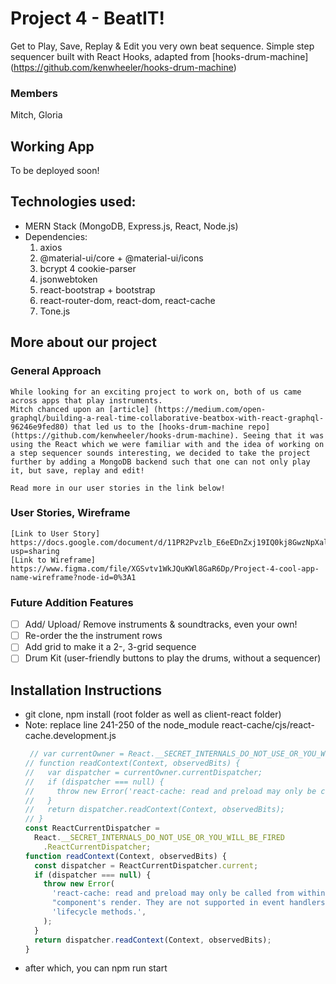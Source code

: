 # Project 4 - BeatIT!
Get to Play, Save, Replay & Edit you very own beat sequence.
Simple step sequencer built with React Hooks, adapted from [hooks-drum-machine] (https://github.com/kenwheeler/hooks-drum-machine)

### Members
Mitch, Gloria

## Working App
To be deployed soon!
  
## Technologies used:
- MERN Stack (MongoDB, Express.js, React, Node.js)
- Dependencies: 
  1. axios
  2. @material-ui/core + @material-ui/icons
  3. bcrypt
  4 cookie-parser
  5. jsonwebtoken
  6. react-bootstrap + bootstrap
  7. react-router-dom, react-dom, react-cache
  8. Tone.js
    
## More about our project
### General Approach
    While looking for an exciting project to work on, both of us came across apps that play instruments. 
    Mitch chanced upon an [article] (https://medium.com/open-graphql/building-a-real-time-collaborative-beatbox-with-react-graphql-96246e9fed80) that led us to the [hooks-drum-machine repo] (https://github.com/kenwheeler/hooks-drum-machine). Seeing that it was using the React which we were familiar with and the idea of working on a step sequencer sounds interesting, we decided to take the project further by adding a MongoDB backend such that one can not only play it, but save, replay and edit!
    
    Read more in our user stories in the link below!
    
### User Stories, Wireframe
    [Link to User Story] https://docs.google.com/document/d/11PR2Pvzlb_E6eEDnZxj19IQ0kj8GwzNpXalNAsgoKBc/edit?usp=sharing
    [Link to Wireframe]  https://www.figma.com/file/XGSvtv1WkJQuKWl8GaR6Dp/Project-4-cool-app-name-wireframe?node-id=0%3A1
    
### Future Addition Features
- [ ] Add/ Upload/ Remove instruments & soundtracks, even your own!
- [ ] Re-order the the instrument rows
- [ ] Add grid to make it a 2-, 3-grid sequence
- [ ] Drum Kit (user-friendly buttons to play the drums, without a sequencer)

## Installation Instructions
 - git clone, npm install (root folder as well as client-react folder)
 - Note: replace line 241-250 of the node_module react-cache/cjs/react-cache.development.js 
    ```javascript
     // var currentOwner = React.__SECRET_INTERNALS_DO_NOT_USE_OR_YOU_WILL_BE_FIRED.ReactCurrentOwner;
    // function readContext(Context, observedBits) {
    //   var dispatcher = currentOwner.currentDispatcher;
    //   if (dispatcher === null) {
    //     throw new Error('react-cache: read and preload may only be called from within a ' + "component's render. They are not supported in event handlers or " + 'lifecycle methods.');
    //   }
    //   return dispatcher.readContext(Context, observedBits);
    // }
    const ReactCurrentDispatcher =
      React.__SECRET_INTERNALS_DO_NOT_USE_OR_YOU_WILL_BE_FIRED
        .ReactCurrentDispatcher;
    function readContext(Context, observedBits) {
      const dispatcher = ReactCurrentDispatcher.current;
      if (dispatcher === null) {
        throw new Error(
          'react-cache: read and preload may only be called from within a ' +
          "component's render. They are not supported in event handlers or " +
          'lifecycle methods.',
        );
      }
      return dispatcher.readContext(Context, observedBits);
    }
    ```
- after which, you can npm run start
    
